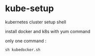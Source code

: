 # kube-setup
kubernetes cluster setup shell

install docker and k8s with yum command

only one command :
  ```shell
  sh kubedocker.sh
  ```
  
